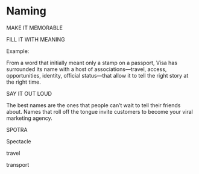 # Naming


MAKE IT MEMORABLE 


FILL IT WITH MEANING

Example: 

From a word that initially meant only a stamp on a passport, Visa has surrounded its name with a host of associations—travel, access, opportunities, identity, official status—that allow it to tell the right story at the right time.

SAY IT OUT LOUD 

The best names are the ones that people can’t wait to tell their friends about. Names that roll off the tongue invite customers to become your viral marketing agency. 

SPOTRA

Spectacle 

travel

transport 
